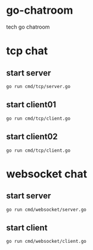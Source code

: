 # go-chatroom
tech go chatroom

# tcp chat

## start server
```
go run cmd/tcp/server.go
```

## start client01
```
go run cmd/tcp/client.go
```

## start client02
```
go run cmd/tcp/client.go
```

# websocket chat

## start server
```
go run cmd/websocket/server.go
```

## start client
```
go run cmd/websocket/client.go
```
